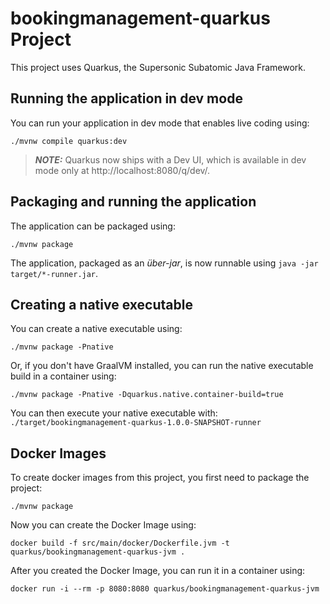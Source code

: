 # bookingmanagement-quarkus Project

This project uses Quarkus, the Supersonic Subatomic Java Framework.

## Running the application in dev mode

You can run your application in dev mode that enables live coding using:
```shell script
./mvnw compile quarkus:dev
```

> **_NOTE:_**  Quarkus now ships with a Dev UI, which is available in dev mode only at http://localhost:8080/q/dev/.

## Packaging and running the application

The application can be packaged using:
```shell script
./mvnw package
```

The application, packaged as an _über-jar_, is now runnable using `java -jar target/*-runner.jar`.

## Creating a native executable

You can create a native executable using: 
```shell script
./mvnw package -Pnative
```

Or, if you don't have GraalVM installed, you can run the native executable build in a container using: 
```shell script
./mvnw package -Pnative -Dquarkus.native.container-build=true
```

You can then execute your native executable with: `./target/bookingmanagement-quarkus-1.0.0-SNAPSHOT-runner`

## Docker Images

To create docker images from this project, you first need to package the project:

```shell script
./mvnw package 
```

Now you can create the Docker Image using:
```shell script
docker build -f src/main/docker/Dockerfile.jvm -t quarkus/bookingmanagement-quarkus-jvm .
```

After you created the Docker Image, you can run it in a container using:

```shell script
docker run -i --rm -p 8080:8080 quarkus/bookingmanagement-quarkus-jvm
```